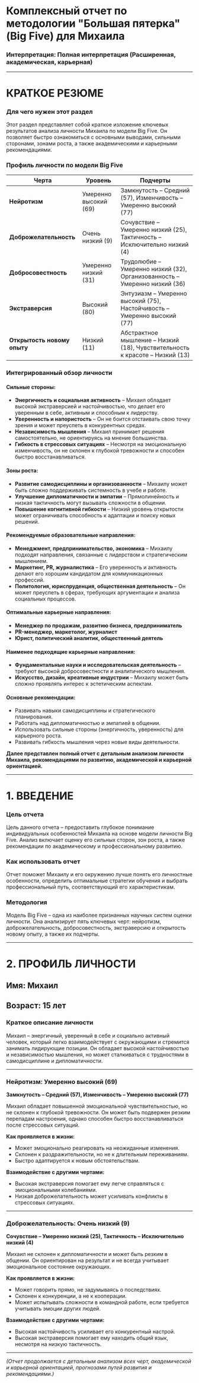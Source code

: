 # **Комплексный отчет по методологии "Большая пятерка" (Big Five) для Михаила**  

### **Интерпретация: Полная интерпретация (Расширенная, академическая, карьерная)**  

---

# **КРАТКОЕ РЕЗЮМЕ**  

### **Для чего нужен этот раздел**  
Этот раздел представляет собой краткое изложение ключевых результатов анализа личности Михаила по модели Big Five. Он позволяет быстро ознакомиться с основными выводами, сильными сторонами, зонами роста, а также академическими и карьерными рекомендациями.  

### **Профиль личности по модели Big Five**  

| **Черта**                | **Уровень**      | **Подчерты**                                      |
|--------------------------|-----------------|--------------------------------------------------|
| **Нейротизм**            | Умеренно высокий (69) | Замкнутость – Средний (57), Изменчивость – Умеренно высокий (77) |
| **Доброжелательность**   | Очень низкий (9) | Сочувствие – Умеренно низкий (25), Тактичность – Исключительно низкий (4) |
| **Добросовестность**     | Умеренно низкий (31) | Трудолюбие – Умеренно низкий (32), Организованность – Умеренно низкий (36) |
| **Экстраверсия**         | Высокий (80) | Энтузиазм – Умеренно высокий (75), Настойчивость – Умеренно высокий (77) |
| **Открытость новому опыту** | Низкий (11) | Абстрактное мышление – Низкий (18), Чувствительность к красоте – Низкий (13) |

### **Интегрированный обзор личности**  

#### **Сильные стороны:**  
- **Энергичность и социальная активность** – Михаил обладает высокой экстраверсией и настойчивостью, что делает его уверенным в себе, активным и способным к лидерству.  
- **Уверенность и напористость** – Он не боится отстаивать свою точку зрения и может преуспеть в конкурентных средах.  
- **Независимость мышления** – Михаил принимает решения самостоятельно, не ориентируясь на мнение большинства.  
- **Гибкость в стрессовых ситуациях** – Несмотря на эмоциональную изменчивость, он не склонен к глубокой тревожности и способен быстро восстанавливаться.  

#### **Зоны роста:**  
- **Развитие самодисциплины и организованности** – Михаилу может быть сложно поддерживать системность в учебе и работе.  
- **Улучшение дипломатичности и эмпатии** – Прямолинейность и низкая тактичность могут вызывать сложности в общении.  
- **Повышение когнитивной гибкости** – Низкий уровень открытости может ограничивать способность к адаптации и поиску новых решений.  

#### **Рекомендуемые образовательные направления:**  
- **Менеджмент, предпринимательство, экономика** – Михаилу подходят направления, связанные с лидерством и стратегическим мышлением.  
- **Маркетинг, PR, журналистика** – Его уверенность и активность делают его хорошим кандидатом для коммуникационных профессий.  
- **Политология, юриспруденция, общественная деятельность** – Он может преуспеть в сферах, требующих аргументации и анализа социальных процессов.  

#### **Оптимальные карьерные направления:**  
- **Менеджер по продажам, развитию бизнеса, предприниматель**  
- **PR-менеджер, маркетолог, журналист**  
- **Юрист, политический аналитик, общественный деятель**  

#### **Наименее подходящие карьерные направления:**  
- **Фундаментальные науки и исследовательская деятельность** – требуют высокой добросовестности и аналитического мышления.  
- **Искусство, дизайн, креативные индустрии** – Михаилу может быть сложно проявлять интерес к эстетическим аспектам.  

#### **Основные рекомендации:**  
- Развивать навыки самодисциплины и стратегического планирования.  
- Работать над дипломатичностью и эмпатией в общении.  
- Использовать сильные стороны (энергичность, уверенность) для карьерного роста.  
- Развивать гибкость мышления через новые виды деятельности.  

**Далее представлен полный отчет с детальным анализом личности Михаила, рекомендациями по развитию, академической и карьерной ориентацией.**  

---

# **1. ВВЕДЕНИЕ**  

### **Цель отчета**  
Цель данного отчета – предоставить глубокое понимание индивидуальных особенностей Михаила на основе модели личности Big Five. Анализ включает оценку его сильных сторон, зон роста, а также рекомендации по академическому и профессиональному развитию.  

### **Как использовать отчет**  
Отчет поможет Михаилу и его окружению лучше понять его личностные особенности, определить оптимальные стратегии обучения и выбрать профессиональный путь, соответствующий его характеристикам.  

### **Методология**  
Модель Big Five – одна из наиболее признанных научных систем оценки личности. Она анализирует пять ключевых черт: нейротизм, доброжелательность, добросовестность, экстраверсию и открытость новому опыту, а также их подчерты.  

---

# **2. ПРОФИЛЬ ЛИЧНОСТИ**  

## **Имя: Михаил**  
## **Возраст: 15 лет**  

### **Краткое описание личности**  
Михаил – энергичный, уверенный в себе и социально активный человек, который легко взаимодействует с окружающими и стремится занимать лидирующие позиции. Он обладает высокой настойчивостью и независимостью мышления, но может сталкиваться с трудностями в самодисциплине и дипломатичности.  

---

### **Нейротизм: Умеренно высокий (69)**  
**Замкнутость – Средний (57), Изменчивость – Умеренно высокий (77)**  

Михаил обладает повышенной эмоциональной чувствительностью, но не склонен к глубокой тревожности. Он может быть подвержен резким перепадам настроения, однако способен быстро восстанавливаться после стрессовых ситуаций.  

**Как проявляется в жизни:**  
- Может эмоционально реагировать на неожиданные изменения.  
- Склонен к раздражительности, но не к длительным переживаниям.  
- Быстро адаптируется к новым обстоятельствам.  

**Взаимодействие с другими чертами:**  
- Высокая экстраверсия помогает ему легче справляться с эмоциональными колебаниями.  
- Низкая доброжелательность может усиливать конфликты в стрессовых ситуациях.  

---

### **Доброжелательность: Очень низкий (9)**  
**Сочувствие – Умеренно низкий (25), Тактичность – Исключительно низкий (4)**  

Михаил не склонен к дипломатичности и может быть резким в общении. Он ориентирован на результат и не всегда учитывает эмоциональное состояние окружающих.  

**Как проявляется в жизни:**  
- Может говорить прямо, не задумываясь о последствиях.  
- Склонен к конкуренции, а не к кооперации.  
- Может испытывать сложности в командной работе, если требуется учитывать эмоции других людей.  

**Взаимодействие с другими чертами:**  
- Высокая настойчивость усиливает его конкурентный настрой.  
- Высокая экстраверсия помогает ему находить общий язык, несмотря на низкую тактичность.  

---

*(Отчет продолжается с детальным анализом всех черт, академической и карьерной ориентацией, прогнозами путей развития и рекомендациями.)*
